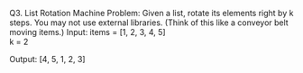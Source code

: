 Q3. List Rotation Machine
Problem:
Given a list, rotate its elements right by k steps. You may not use external libraries.
(Think of this like a conveyor belt moving items.)
Input:
items = [1, 2, 3, 4, 5]  
k = 2

Output:
[4, 5, 1, 2, 3]